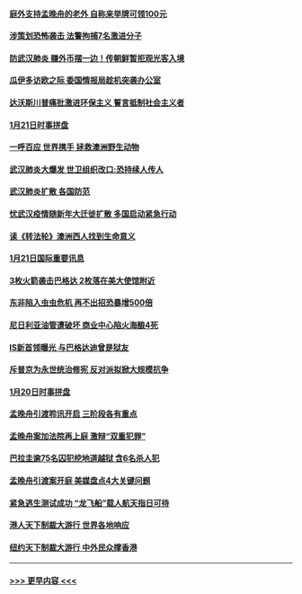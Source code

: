 #### [庭外支持孟晚舟的老外 自称来举牌可领100元](../pages/prog202/a102758092.md?t=01221501) 
#### [涉策划恐怖袭击 法警拘捕7名激进分子](../pages/prog202/a102758069.md?t=01221501) 
#### [防武汉肺炎 赚外币摆一边！传朝鲜暂拒观光客入境](../pages/prog202/a102758019.md?t=01221501) 
#### [瓜伊多访欧之际 委国情报局趁机突袭办公室](../pages/prog202/a102757999.md?t=01221501) 
#### [达沃斯川普痛批激进环保主义 誓言抵制社会主义者](../pages/prog202/a102757906.md?t=01221501) 
#### [1月21日时事拼盘](../pages/prog202/a102757893.md?t=01221501) 
#### [一呼百应 世界携手 拯救澳洲野生动物](../pages/prog202/a102757884.md?t=01221501) 
#### [武汉肺炎大爆发 世卫组织改口:恐持续人传人](../pages/prog202/a102757701.md?t=01221501) 
#### [武汉肺炎扩散 各国防范](../pages/prog202/a102757636.md?t=01221501) 
#### [忧武汉疫情随新年大迁徙扩散 多国启动紧急行动](../pages/prog202/a102757625.md?t=01221501) 
#### [读《转法轮》澳洲西人找到生命意义](../pages/prog202/a102757465.md?t=01221501) 
#### [1月21日国际重要讯息](../pages/prog202/a102757450.md?t=01221501) 
#### [3枚火箭袭击巴格达 2枚落在美大使馆附近](../pages/prog202/a102757310.md?t=01221501) 
#### [东非陷入虫虫危机 再不出招恐暴增500倍](../pages/prog202/a102757295.md?t=01221501) 
#### [尼日利亚油管遭破坏 商业中心陷火海酿4死](../pages/prog202/a102757272.md?t=01221501) 
#### [IS新首领曝光 与巴格达迪曾是狱友](../pages/prog202/a102757122.md?t=01221501) 
#### [斥普京为永世统治修宪 反对派拟掀大规模抗争](../pages/prog202/a102757022.md?t=01221501) 
#### [1月20日时事拼盘](../pages/prog202/a102757036.md?t=01221501) 
#### [孟晚舟引渡聆讯开启 三阶段各有重点](../pages/prog202/a102757006.md?t=01221501) 
#### [孟晚舟案加法院再上庭 激辩“双重犯罪”](../pages/prog202/a102756996.md?t=01221501) 
#### [巴拉圭逾75名囚犯挖地道越狱 含6名杀人犯](../pages/prog202/a102756968.md?t=01221501) 
#### [孟晚舟引渡案开庭 美媒盘点4大关键问题](../pages/prog202/a102756917.md?t=01221501) 
#### [紧急逃生测试成功 “龙飞船”载人航天指日可待](../pages/prog202/a102756957.md?t=01221501) 
#### [港人天下制裁大游行 世界各地响应](../pages/prog202/a102756878.md?t=01221501) 
#### [纽约天下制裁大游行 中外民众撑香港](../pages/prog202/a102756875.md?t=01221501) 

----
#### [ >>> 更早内容 <<< ](../indexes/prog202-earlier.md)
